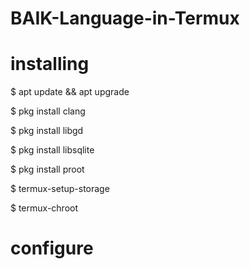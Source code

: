 # BAIK-Language-in-Termux
# installing 
$ apt update && apt upgrade

$ pkg install clang

$ pkg install libgd 

$ pkg install libsqlite 

$ pkg install proot 

$ termux-setup-storage 

$ termux-chroot

# configure
